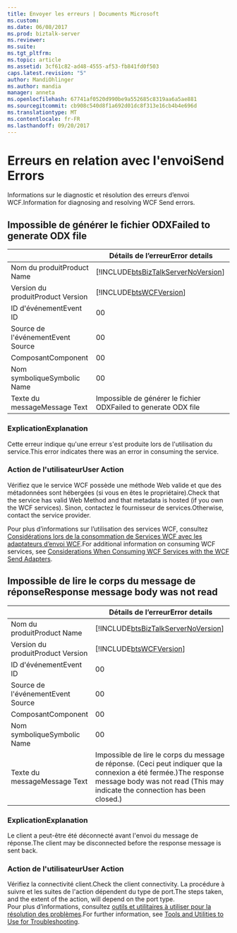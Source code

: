 ```yaml
---
title: Envoyer les erreurs | Documents Microsoft
ms.custom: 
ms.date: 06/08/2017
ms.prod: biztalk-server
ms.reviewer: 
ms.suite: 
ms.tgt_pltfrm: 
ms.topic: article
ms.assetid: 3cf61c82-ad48-4555-af53-fb841fd0f503
caps.latest.revision: "5"
author: MandiOhlinger
ms.author: mandia
manager: anneta
ms.openlocfilehash: 67741af0520d990be9a552685c8319aa6a5ae881
ms.sourcegitcommit: cb908c540d8f1a692d01dc8f313e16cb4b4e696d
ms.translationtype: MT
ms.contentlocale: fr-FR
ms.lasthandoff: 09/20/2017
---
```

# <a name="send-errors"></a><span data-ttu-id="6f7f6-102">Erreurs en relation avec l'envoi</span><span class="sxs-lookup"><span data-stu-id="6f7f6-102">Send Errors</span></span>
<span data-ttu-id="6f7f6-103">Informations sur le diagnostic et résolution des erreurs d’envoi WCF.</span><span class="sxs-lookup"><span data-stu-id="6f7f6-103">Information for diagnosing and resolving WCF Send errors.</span></span>  
  
## <a name="failed-to-generate-odx-file"></a><span data-ttu-id="6f7f6-104">Impossible de générer le fichier ODX</span><span class="sxs-lookup"><span data-stu-id="6f7f6-104">Failed to generate ODX file</span></span>

||<span data-ttu-id="6f7f6-105">Détails de l’erreur</span><span class="sxs-lookup"><span data-stu-id="6f7f6-105">Error details</span></span>|  
|-|-|  
|<span data-ttu-id="6f7f6-106">Nom du produit</span><span class="sxs-lookup"><span data-stu-id="6f7f6-106">Product Name</span></span>|[!INCLUDE[btsBizTalkServerNoVersion](../includes/btsbiztalkservernoversion-md.md)]|  
|<span data-ttu-id="6f7f6-107">Version du produit</span><span class="sxs-lookup"><span data-stu-id="6f7f6-107">Product Version</span></span>|[!INCLUDE[btsWCFVersion](../includes/btswcfversion-md.md)]|  
|<span data-ttu-id="6f7f6-108">ID d'événement</span><span class="sxs-lookup"><span data-stu-id="6f7f6-108">Event ID</span></span>|<span data-ttu-id="6f7f6-109">0</span><span class="sxs-lookup"><span data-stu-id="6f7f6-109">0</span></span>|  
|<span data-ttu-id="6f7f6-110">Source de l'événement</span><span class="sxs-lookup"><span data-stu-id="6f7f6-110">Event Source</span></span>|<span data-ttu-id="6f7f6-111">0</span><span class="sxs-lookup"><span data-stu-id="6f7f6-111">0</span></span>|  
|<span data-ttu-id="6f7f6-112">Composant</span><span class="sxs-lookup"><span data-stu-id="6f7f6-112">Component</span></span>|<span data-ttu-id="6f7f6-113">0</span><span class="sxs-lookup"><span data-stu-id="6f7f6-113">0</span></span>|  
|<span data-ttu-id="6f7f6-114">Nom symbolique</span><span class="sxs-lookup"><span data-stu-id="6f7f6-114">Symbolic Name</span></span>|<span data-ttu-id="6f7f6-115">0</span><span class="sxs-lookup"><span data-stu-id="6f7f6-115">0</span></span>|  
|<span data-ttu-id="6f7f6-116">Texte du message</span><span class="sxs-lookup"><span data-stu-id="6f7f6-116">Message Text</span></span>|<span data-ttu-id="6f7f6-117">Impossible de générer le fichier ODX</span><span class="sxs-lookup"><span data-stu-id="6f7f6-117">Failed to generate ODX file</span></span>|  
  
### <a name="explanation"></a><span data-ttu-id="6f7f6-118">Explication</span><span class="sxs-lookup"><span data-stu-id="6f7f6-118">Explanation</span></span>  
 <span data-ttu-id="6f7f6-119">Cette erreur indique qu'une erreur s'est produite lors de l'utilisation du service.</span><span class="sxs-lookup"><span data-stu-id="6f7f6-119">This error indicates there was an error in consuming the service.</span></span>  
  
### <a name="user-action"></a><span data-ttu-id="6f7f6-120">Action de l'utilisateur</span><span class="sxs-lookup"><span data-stu-id="6f7f6-120">User Action</span></span>  
 <span data-ttu-id="6f7f6-121">Vérifiez que le service WCF possède une méthode Web valide et que des métadonnées sont hébergées (si vous en êtes le propriétaire).</span><span class="sxs-lookup"><span data-stu-id="6f7f6-121">Check that the service has valid Web Method and that metadata is hosted (if you own the WCF services).</span></span> <span data-ttu-id="6f7f6-122">Sinon, contactez le fournisseur de services.</span><span class="sxs-lookup"><span data-stu-id="6f7f6-122">Otherwise, contact the service provider.</span></span>  
  
 <span data-ttu-id="6f7f6-123">Pour plus d’informations sur l’utilisation des services WCF, consultez [Considérations lors de la consommation de Services WCF avec les adaptateurs d’envoi WCF](../core/considerations-when-consuming-wcf-services-with-the-wcf-send-adapters.md).</span><span class="sxs-lookup"><span data-stu-id="6f7f6-123">For additional information on consuming WCF services, see [Considerations When Consuming WCF Services with the WCF Send Adapters](../core/considerations-when-consuming-wcf-services-with-the-wcf-send-adapters.md).</span></span>
 
## <a name="response-message-body-was-not-read"></a><span data-ttu-id="6f7f6-124">Impossible de lire le corps du message de réponse</span><span class="sxs-lookup"><span data-stu-id="6f7f6-124">Response message body was not read</span></span>
  
||<span data-ttu-id="6f7f6-125">Détails de l’erreur</span><span class="sxs-lookup"><span data-stu-id="6f7f6-125">Error details</span></span>|  
|-|-|  
|<span data-ttu-id="6f7f6-126">Nom du produit</span><span class="sxs-lookup"><span data-stu-id="6f7f6-126">Product Name</span></span>|[!INCLUDE[btsBizTalkServerNoVersion](../includes/btsbiztalkservernoversion-md.md)]|  
|<span data-ttu-id="6f7f6-127">Version du produit</span><span class="sxs-lookup"><span data-stu-id="6f7f6-127">Product Version</span></span>|[!INCLUDE[btsWCFVersion](../includes/btswcfversion-md.md)]|  
|<span data-ttu-id="6f7f6-128">ID d'événement</span><span class="sxs-lookup"><span data-stu-id="6f7f6-128">Event ID</span></span>|<span data-ttu-id="6f7f6-129">0</span><span class="sxs-lookup"><span data-stu-id="6f7f6-129">0</span></span>|  
|<span data-ttu-id="6f7f6-130">Source de l'événement</span><span class="sxs-lookup"><span data-stu-id="6f7f6-130">Event Source</span></span>|<span data-ttu-id="6f7f6-131">0</span><span class="sxs-lookup"><span data-stu-id="6f7f6-131">0</span></span>|  
|<span data-ttu-id="6f7f6-132">Composant</span><span class="sxs-lookup"><span data-stu-id="6f7f6-132">Component</span></span>|<span data-ttu-id="6f7f6-133">0</span><span class="sxs-lookup"><span data-stu-id="6f7f6-133">0</span></span>|  
|<span data-ttu-id="6f7f6-134">Nom symbolique</span><span class="sxs-lookup"><span data-stu-id="6f7f6-134">Symbolic Name</span></span>|<span data-ttu-id="6f7f6-135">0</span><span class="sxs-lookup"><span data-stu-id="6f7f6-135">0</span></span>|  
|<span data-ttu-id="6f7f6-136">Texte du message</span><span class="sxs-lookup"><span data-stu-id="6f7f6-136">Message Text</span></span>|<span data-ttu-id="6f7f6-137">Impossible de lire le corps du message de réponse. (Ceci peut indiquer que la connexion a été fermée.)</span><span class="sxs-lookup"><span data-stu-id="6f7f6-137">The response message body was not read  (This may indicate the connection has been closed.)</span></span>|  
  
### <a name="explanation"></a><span data-ttu-id="6f7f6-138">Explication</span><span class="sxs-lookup"><span data-stu-id="6f7f6-138">Explanation</span></span>  
 <span data-ttu-id="6f7f6-139">Le client a peut-être été déconnecté avant l'envoi du message de réponse.</span><span class="sxs-lookup"><span data-stu-id="6f7f6-139">The client may be disconnected before the response message is sent back.</span></span>  
  
### <a name="user-action"></a><span data-ttu-id="6f7f6-140">Action de l'utilisateur</span><span class="sxs-lookup"><span data-stu-id="6f7f6-140">User Action</span></span>  
 <span data-ttu-id="6f7f6-141">Vérifiez la connectivité client.</span><span class="sxs-lookup"><span data-stu-id="6f7f6-141">Check the client connectivity.</span></span> <span data-ttu-id="6f7f6-142">La procédure à suivre et les suites de l'action dépendent du type de port.</span><span class="sxs-lookup"><span data-stu-id="6f7f6-142">The steps taken, and the extent of the action, will depend on the port type.</span></span>   
<span data-ttu-id="6f7f6-143">Pour plus d’informations, consultez [outils et utilitaires à utiliser pour la résolution des problèmes](../core/tools-and-utilities-to-use-for-troubleshooting.md).</span><span class="sxs-lookup"><span data-stu-id="6f7f6-143">For further information, see [Tools and Utilities to Use for Troubleshooting](../core/tools-and-utilities-to-use-for-troubleshooting.md).</span></span>